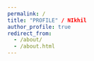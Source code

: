 ```yaml
---
permalink: /
title: "PROFILE" / NIkhil
author_profile: true
redirect_from: 
  - /about/
  - /about.html
---
```

